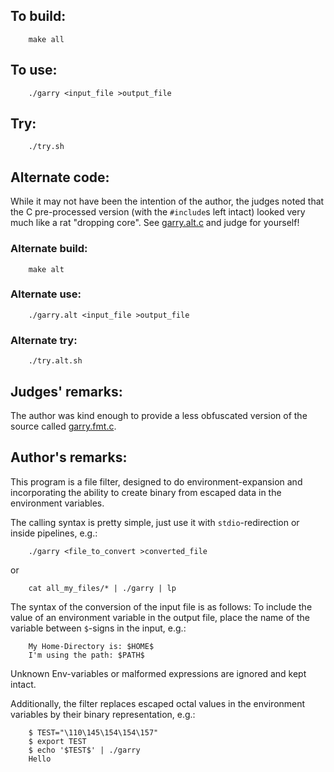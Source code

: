 ## To build:

``` <!---sh-->
    make all
```


## To use:

``` <!---sh-->
    ./garry <input_file >output_file
```


## Try:

``` <!---sh-->
    ./try.sh
```


## Alternate code:

While it may not have been the intention of the author, the
judges noted that the C pre-processed version (with the `#include`s
left intact) looked very much like a rat "dropping core".  See
[garry.alt.c](garry.alt.c) and judge for yourself!


### Alternate build:

``` <!---sh-->
    make alt
```


### Alternate use:

``` <!---sh-->
    ./garry.alt <input_file >output_file
```


### Alternate try:

``` <!---sh-->
    ./try.alt.sh
```


## Judges' remarks:

The author was kind enough to provide a less obfuscated version of
the source called [garry.fmt.c](garry.fmt.c).


## Author's remarks:

This program is a file filter, designed to do environment-expansion and
incorporating the ability to create binary from escaped data in the
environment variables.

The calling syntax is pretty simple, just use it with `stdio`-redirection
or inside pipelines, e.g.:

``` <!---sh-->
    ./garry <file_to_convert >converted_file
```

or

``` <!---sh-->
    cat all_my_files/* | ./garry | lp
```

The syntax of the conversion of the input file is as follows: To include the
value of an environment variable in the output file, place the name of the
variable between `$`-signs in the input, e.g.:

```
    My Home-Directory is: $HOME$
    I'm using the path: $PATH$
```

Unknown Env-variables or malformed expressions are ignored and kept intact.

Additionally, the filter replaces escaped octal values in the environment
variables by their binary representation, e.g.:

``` <!---sh-->
    $ TEST="\110\145\154\154\157"
    $ export TEST
    $ echo '$TEST$' | ./garry
    Hello
```


<!--

    Copyright © 1984-2024 by Landon Curt Noll. All Rights Reserved.

    You are free to share and adapt this file under the terms of this license:

	Creative Commons Attribution-ShareAlike 4.0 International (CC BY-SA 4.0)

    For more information, see:

	https://creativecommons.org/licenses/by-sa/4.0/

-->
